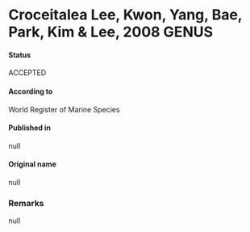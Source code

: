 # Croceitalea Lee, Kwon, Yang, Bae, Park, Kim & Lee, 2008 GENUS

#### Status
ACCEPTED

#### According to
World Register of Marine Species

#### Published in
null

#### Original name
null

### Remarks
null
